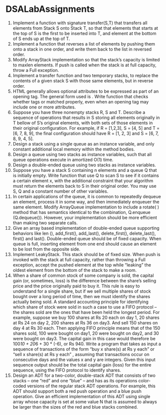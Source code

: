 # DSALabAssignments



1. Implement a function with signature transfer(S,T) that transfers all elements from Stack S onto Stack T, so that that elements that starts at the top of S is the first to be inserted into T, and element at the bottom of S ends up at the top of T.
2. Implement a function that reverses a list of elements by pushing them onto a stack in one order, and write them back to the list in reversed order.
3. Modify ArrayStack implementation so that the stack’s capacity is limited to maxlen elements. If push is called when the stack is at full capacity, throw a Full exception.
4. Implement a transfer function and two temporary stacks, to replace the contents of a given stack S with those same elements, but in reverse order.
5. HTML generally allows optional attributes to be expressed as part of an opening tag. The general form used is <name attribute1 = “value1” attribute2 = “value2”>. Write function that checks whether tags or matched properly, even when an opening tag may include one or more attributes.
6. Suppose you have three nonempty stacks R, S and T. Describe a sequence of operations that results in S storing all elements originally in T bellow of S’s original elements, with both sets of those elements in their original configuration. For example, if R = [1,2,3], S = [4, 5] and T = [6, 7, 8, 9], the final configuration should have R = [1, 2, 3] and S = [6, 7, 8,  9, 4, 5].
7. Design a stack using a single queue as an instance variable, and only constant additional local memory within the method bodies. 
8. Design a queue using two stacks as instance variables, such that all queue operations execute in amortized O(1) time.
9. Design a double-ended queue using two stacks as instance variables.
10. Suppose you have a stack S containing n elements and a queue Q that is initially empty. Write function that use Q to scan S to see if it contains a certain element x, with the additional constraint that your algorithm must return the elements back to S in their original order. You may use S, Q and a constant number of other variables.
11. In certain applications of the queue, it is common to repeatedly dequeue an element, process it in some way, and then immediately enqueuer the same element. Modify ArrayQueue implementation to include a rotate( ) method that has semantics identical to the combination, Q.enqueue (Q.dequeue()). However, your implementation should be more efficient than making two separate calls.
12. Give an array based implementation of double-ended queue supporting behaviors like len (), add_first(), add_last(), delete_first(), delete_last(), first() and last(). Double-ended queue should be of fixed capacity. When queue is full, inserting element from one end should cause an element to be lost from the opposite side.
13. Implement LeakyStack. This stack should be of fixed size. When push is invoked with the stack at full capacity, rather than throwing a Full exception, accept the pushed element at the top while “leaking” the oldest element from the bottom of the stack to make a room.
14. When a share of common stock of some company is sold, the capital gain (or, sometimes, loss) is the difference between the share’s selling price and the price originally paid to buy it. This rule is easy to understand for a single share, but if we sell multiple shares of stock bought over a long period of time, then we must identify the shares actually being sold. A standard accounting principle for identifying which share of stock were sold in such a case to use a FIFO protocol – the shares sold are the ones that have been held the longest period. For example, suppose we buy 100 shares at Rs 20 each on day 1, 20 shares at Rs 24 on day 2, 200 shares at Rs 36 on day3. And sell 150 shares on day 4 at Rs 30 each. Then applying FIFO principle means that of the 150 shares sold, 100 were bought on day1, 20 were bought on day2, and 30 were bought on day3. The capital gain in this case would therefore be 100*10 + 20*6 + 30 * (-6), or Rs 940. Write a program that takes as input a sequence of transactions of the form “buy x share(s) at Rs y each” or “sell x share(s) at Rs y each” , assuming that transactions occur on consecutive days and the values x and y are integers. Given this input sequence output should be the total capital gain (loss) for the entire sequence, using the FIFO protocol to identify shares.
15. Design an ADT for a two-color, double-stack ADT that consists of two stacks – one “red” and one “blue” – and has as its operations color-coded versions of the regular stack ADT operations. For example, this ADT should support both a red push operation and a blue push operation. Give an efficient implementation of this ADT using single array whose capacity is set at some value N that is assumed to always be larger than the sizes of the red and blue stacks combined.


